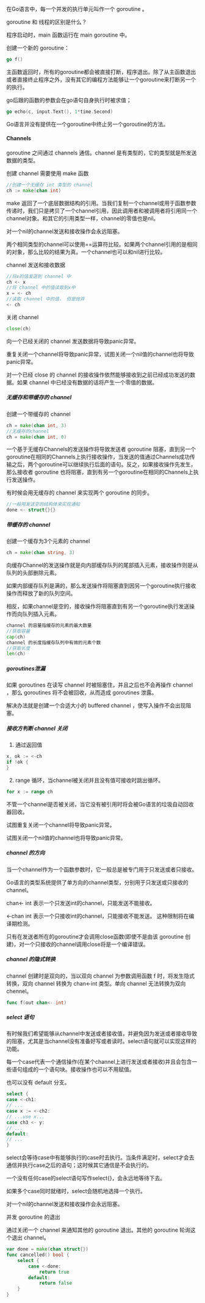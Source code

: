 在Go语言中，每一个并发的执行单元叫作一个 goroutine 。

goroutine 和 线程的区别是什么？

程序启动时，main 函数运行在 main goroutine 中。

创建一个新的 goroutine：
```go
go f()
```

主函数返回时，所有的goroutine都会被直接打断，程序退出。除了从主函数退出或者直接终止程序之外，没有其它的编程方法能够让一个goroutine来打断另一个的执行。

go后跟的函数的参数会在go语句自身执行时被求值；

```go
go echo(c, input.Text(), 1*time.Second)
```

Go语言并没有提供在一个goroutine中终止另一个goroutine的方法。

#### Channels

goroutine 之间通过 channels 通信。channel 是有类型的，它的类型就是所发送数据的类型。

创建 channel 需要使用 make 函数

```go
//创建一个无缓存 int 类型的 channel
ch := make(chan int)
```

make 返回了一个底层数据结构的引用。当我们复制一个channel或用于函数参数传递时，我们只是拷贝了一个channel引用，因此调用者和被调用者将引用同一个channel对象。和其它的引用类型一样，channel的零值也是nil。

对一个nil的channel发送和接收操作会永远阻塞。

两个相同类型的channel可以使用==运算符比较。如果两个channel引用的是相同的对象，那么比较的结果为真。一个channel也可以和nil进行比较。

channel 发送和接收数据
```go
//将x的值发送到 channel 中
ch <- x
//将 channel 中的值读取到x中
x = <- ch
//读取 channel 中的值， 但是抛弃
<- ch
```

关闭 channel
```go
close(ch)
```

向一个已经关闭的 channel 发送数据将导致panic异常。

重复关闭一个channel将导致panic异常，试图关闭一个nil值的channel也将导致panic异常。

对一个已经 close 的 channel 的接收操作依然能够接收到之前已经成功发送的数据。如果 channel 中已经没有数据的话将产生一个零值的数据。 


##### 无缓存和带缓存的 channel

创建一个带缓存的 channel
```go
ch = make(chan int, 3)
//无缓存的channel
ch = make(chan int, 0)
```

一个基于无缓存Channels的发送操作将导致发送者 goroutine 阻塞，直到另一个goroutine在相同的Channels上执行接收操作，当发送的值通过Channels成功传输之后，两个goroutine可以继续执行后面的语句。反之，如果接收操作先发生，那么接收者 goroutine 也将阻塞，直到有另一个goroutine在相同的Channels上执行发送操作。


有时候会用无缓存的 channel 来实现两个 goroutine 的同步。

```go
//一般用发送空的结构体来实现通知
done <- struct{}{}
```

##### 带缓存的 channel

创建一个缓存为3个元素的 channel
```go
ch = make(chan string, 3)
```

向缓存Channel的发送操作就是向内部缓存队列的尾部插入元素，接收操作则是从队列的头部删除元素。

如果内部缓存队列是满的，那么发送操作将阻塞直到因另一个goroutine执行接收操作而释放了新的队列空间。

相反，如果channel是空的，接收操作将阻塞直到有另一个goroutine执行发送操作而向队列插入元素。

```go
channel 的容量指缓存的元素的最大数量
//获取容量
cap(ch)
channel 的长度指缓存队列中有效的元素个数
//获取长度
len(ch)
```

##### goroutines泄漏

如果 goroutines 在读写 channel 时被阻塞住，并且之后也不会再操作 channel ，那么 goroutines 将不会被回收，从而造成 goroutines 泄露。

解决办法就是创建一个合适大小的 buffered channel ，使写入操作不会出现阻塞。

##### 接收方判断 channel 关闭
1. 通过返回值
```go
x, ok := <-ch
if !ok {
}
```

2. range 循环，当channel被关闭并且没有值可接收时跳出循环。
```go
for x := range ch
```

不管一个channel是否被关闭，当它没有被引用时将会被Go语言的垃圾自动回收器回收。

试图重复关闭一个channel将导致panic异常。

试图关闭一个nil值的channel也将导致panic异常。


##### channel 的方向

当一个channel作为一个函数参数时，它一般总是被专门用于只发送或者只接收。

Go语言的类型系统提供了单方向的channel类型，分别用于只发送或只接收的channel。

chan<- int 表示一个只发送int的channel，只能发送不能接收。

<-chan int 表示一个只接收int的channel，只能接收不能发送。
这种限制将在编译期检测。

只有在发送者所在的goroutine才会调用close函数(即使不是由该 goroutine 创建)，对一个只接收的channel调用close将是一个编译错误。

##### channel 的隐式转换

channel 创建时是双向的，当以双向 channel 为参数调用函数 f 时，将发生隐式转换，双向 channel 转换为 chan<-int 类型。单向 channel 无法转换为双向 chennel。
```go
func f(out chan<- int)
```

##### select 语句

有时候我们希望能够从channel中发送或者接收值，并避免因为发送或者接收导致的阻塞，尤其是当channel没有准备好写或者读时。select语句就可以实现这样的功能。

每一个case代表一个通信操作(在某个channel上进行发送或者接收)并且会包含一些语句组成的一个语句块。接收操作也可以不用赋值。

也可以没有 default 分支。

```go
select {
case <-ch1:
// ...
case x := <-ch2:
// ...use x...
case ch3 <- y:
// ...
default:
// ...
}
```

select会等待case中有能够执行的case时去执行。当条件满足时，select才会去通信并执行case之后的语句；这时候其它通信是不会执行的。

一个没有任何case的select语句写作select{}，会永远地等待下去。

如果多个case同时就绪时，select会随机地选择一个执行。

对一个nil的channel发送和接收操作会永远阻塞。

并发 goroutine 的退出

通过关闭一个 channel 来通知其他的 goroutine 退出。其他的 goroutine 轮询这个退出 channel。

```go
var done = make(chan struct{})
func cancelled() bool {
    select {
        case <-done:
            return true
        default:
            return false
    }
}
```




